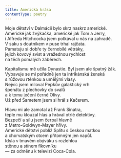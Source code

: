 ```yaml
---
title: Americká krása
contentType: poetry
---
```


<section>

Moje dětství v Dalmácii bylo skrz naskrz americké.  
Americké jak žvýkačka, americké jak Tom a Jerry,  
i Alfreda Hitchcocka jsem potkával u nás na zahradě.  
V saku s doutníkem v puse trhal rajčata.  
Pamatuju si dobře ty černobílé větráky,  
jejich kovový svist a vražednou rychlost  
na těch pomalých záběrech.

</section>

<section>

Kapitalismu mě učila Dynastie. Byl jsem ale špatný žák.  
Vybavuje se mi pořádně jen ta intrikánská ženská  
s růžovou rtěnkou a umělými vlasy.  
Nejvíc jsem miloval Pepkův galaktický vrh  
špenátu z plechovky do svalů  
a k tomu ječení černé Olivy.  
Už před Sametem jsem si hrál s Kačerem.

</section>

<section>

Hlavu mi ale zamotal až Frank Sinatra,  
teple mu klouzal hlas a hrával otrlé detektivy.  
Bezpečí a sílu jsem čerpal hlavně  
z Metro-Goldwyn-Mayer hřívy.  
Americké dětství poblíž Splitu s českou matkou  
a chorvatským otcem přítomným jen napůl.  
Idyla v tmavém obýváku s rozlehlou  
stěnou a stínem fíkovníku  
— za odměnu k televizi Coca-Cola.

</section>
